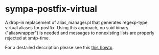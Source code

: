 sympa-postfix-virtual
=====================

A drop-in replacement of alias_manager.pl that generates regexp-type virtual aliases for postfix. Using this approach, no suid binary ("aliaswrapper") is needed and messages to nonexisting lists are properly rejected at smtp-time.

For a destailed description please see this [this howto](https://tribut.de/blog/sympa-and-postfix/).

